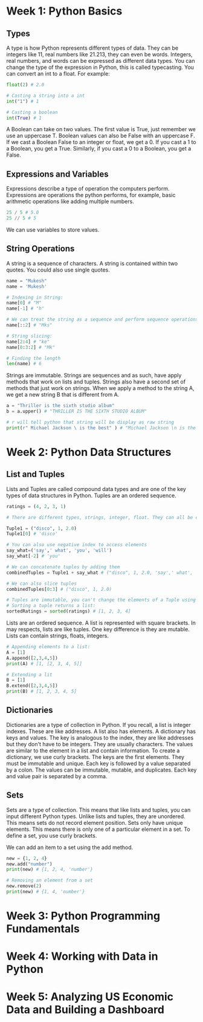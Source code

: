 <h1>Week 1: Python Basics</h1>



<h2>Types</h2>

A type is how Python represents different types of data. They can be integers like 11, real numbers like 21.213, they can even be words. Integers, real numbers, and words can be expressed as different data types. You can change the type of the expression in Python, this is called typecasting. You can convert an int to a float. For example:

```python
float(2) # 2.0

# Casting a string into a int
int("1") # 1

# Casting a boolean
int(True) # 1
```

A Boolean can take on two values. The first value is True, just remember we use an uppercase T. Boolean values can also be False with an uppercase F. If we cast a Boolean False to an integer or float, we get a 0. If you cast a 1 to a Boolean, you get a True. Similarly, if you cast a 0 to a Boolean, you get a False.


<h2>Expressions and Variables</h2>

Expressions describe a type of operation the computers perform. Expressions are operations the python performs, for example, basic arithmetic operations like adding multiple numbers.

```python
25 / 5 # 5.0
25 // 5 # 5
```

We can use variables to store values.


<h2>String Operations</h2>

A  string is a sequence of characters. A string is contained within two quotes. You could also use single quotes.

```python
name = "Mukesh"
name = 'Mukesh'

# Indexing in String:
name[0] # "M"
name[-1] # "h"

# We can treat the string as a sequence and perform sequence operations.
name[::2] # "Mks"

# String slicing:
name[2:4] # "ke"
name[0:3:2] # "Mk"

# Finding the length
len(name) # 6
```

Strings are immutable. Strings are sequences and as such, have apply methods that work on lists and tuples. Strings also have a second set of methods that just work on strings. When we apply a method to the string A, we get a new string B that is different from A.

```python
a = "Thriller is the sixth studio album"
b = a.upper() # "THRILLER IS THE SIXTH STUDIO ALBUM"

# r will tell python that string will be display as raw string
print(r" Michael Jackson \ is the best" ) # "Michael Jackson \n is the best"
```



<h1>Week 2: Python Data Structures</h1>

<h2>List and Tuples</h2>

Lists and Tuples are called compound data types and are one of the key types of data structures in Python. Tuples are an ordered sequence.

```python
ratings = (4, 2, 3, 1)

# There are different types, strings, integer, float. They can all be contained in a tuple. But the type of the variable is tuple. Each element of a tuple can be accessed via an index.

Tuple1 = ("disco", 1, 2.0)
Tuple1[0] # 'disco'

# You can also use negative index to access elements
say_what=('say',' what', 'you', 'will')
say_what[-2] # 'you'

# We can concatenate tuples by adding them
combinedTuples = Tuple1 + say_what # ("disco", 1, 2.0, 'say',' what', 'you', 'will')

# We can also slice tuples
combinedTuples[0:3] # ("disco", 1, 2.0)

# Tuples are immutable, you can't change the elements of a Tuple using index.
# Sorting a tuple returns a list:
sortedRatings = sorted(ratings) # [1, 2, 3, 4]
```

Lists are an ordered sequence. A list is represented with square brackets. In may respects, lists are like tuples. One key difference is they are mutable. Lists can contain strings, floats, integers.

```python
# Appending elements to a list:
A = [1]
A.append([2,3,4,5])
print(A) # [1, [2, 3, 4, 5]]

# Extending a lit
B = [1]
B.extend([2,3,4,5])
print(B) # [1, 2, 3, 4, 5]
```


<h2>Dictionaries</h2>

Dictionaries are a type of collection in Python. If you recall, a list is integer indexes. These are like addresses. A list also has elements. A dictionary has keys and values. The key is analogous to the index, they are like addresses but they don't have to be integers. They are usually characters. The values are similar to the element in a list and contain information. To create a dictionary, we use curly brackets. The keys are the first elements. They must be immutable and unique. Each key is followed by a value separated by a colon. The values can be immutable, mutable, and duplicates. Each key and value pair is separated by a comma.


<h2>Sets</h2>

Sets are a type of collection. This means that like lists and tuples, you can input different Python types. Unlike lists and tuples, they are unordered. This means sets do not record element position. Sets only have unique elements. This means there is only one of a particular element in a set. To define a set, you use curly brackets.

We can add an item to a set using the add method.

```python
new = {1, 2, 4}
new.add("number")
print(new) # {1, 2, 4, 'number'}

# Removing an element from a set
new.remove(2)
print(new) # {1, 4, 'number'}
```



<h1>Week 3: Python Programming Fundamentals</h1>










<h1>Week 4: Working with Data in Python</h1>










<h1>Week 5: Analyzing US Economic Data and Building a Dashboard</h1>
